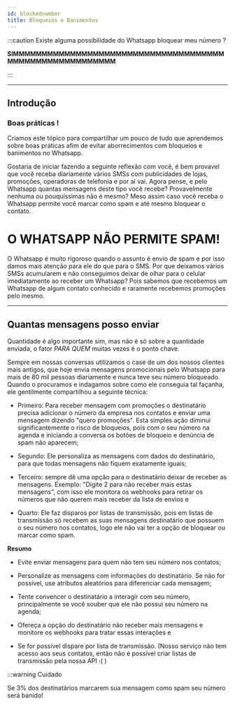 ```yaml
---
id: blockednumber
title: Bloqueios e Banimentos
---
```


:::caution Existe alguma possibilidade do Whatsapp bloquear meu número ?

**SIMMMMMMMMMMMMMMMMMMMMMMMMMMMMMMMMMMMMMMMMMMMMMMMMMMMMMMMM**

:::

---

## Introdução

### Boas práticas !

Criamos este tópico para compartilhar um pouco de tudo que aprendemos sobre boas práticas afim de evitar aborrecimentos com bloqueios e banimentos no Whatsapp.

Gostaria de iniciar fazendo a seguinte reflexão com você, é bem provavel que você receba diariamente vários SMSs com publicidades de lojas, promoções, operadoras de telefonia e por aí vai. Agora pense, e pelo Whatsapp quantas mensagens deste tipo você recebe? Provavelmente nenhuma ou pouquíssimas não é mesmo? Meso assim caso você receba o Whatsapp permite você marcar como spam e até mesmo bloquear o contato.

# O WHATSAPP NÃO PERMITE SPAM!

O Whatsapp é muito rigoroso quando o assunto é envio de spam e por isso damos mais atenção para ele do que para o SMS. Por que deixamos vários SMSs acumularem e não conseguimos deixar de olhar para o celular imediatamente ao receber um Whatsapp? Pois sabemos que recebemos um Whatsapp de algum contato conhecido e raramente recebemos promoções pelo mesmo.

---

## Quantas mensagens posso enviar

Quantidade é algo importante sim, mas não é só sobre a quantidade enviada, o fator _PARA QUEM_ muitas vezes é o ponto chave.

Sempre em nossas conversas utilizamos o case de um dos nossos clientes mais antigos, que hoje envia mensagens promocionais pelo Whatsapp para mais de 80 mil pessoas diariamente e nunca teve seu número bloqueado. Quando o procuramos e indagamos sobre como ele conseguia tal façanha, ele gentilmente compartilhou a seguinte técnica:

- Primeiro: Para receber mensagem com promoções o destinatário precisa adicionar o número da empresa nos contatos e enviar uma mensagem dizendo "quero promoções". Esta simples ação diminui significantemente o risco de bloqueios, pois com o seu número na agenda e iniciando a conversa os botões de bloqueio e denúncia de spam não aparecem;

- Segundo: Ele personaliza as mensagens com dados do destinatário, para que todas mensagens não fiquem exatamente iguais;

- Terceiro: sempre dê uma opção para o destinatário deixar de receber as mensagens. Exemplo: "Digite 2 para não receber mais estas mensagens", com isso ele monitora os webhooks para retirar os números que não querem mais receber da lista de envios e

- Quarto: Ele faz disparos por listas de transmissão, pois em listas de transmissão só recebem as suas mensagens destinatário que possuem o seu número nos contatos, logo ele não vai ter a opção de bloquear ou marcar como spam.

**Resumo**

- Evite enviar mensagens para quem não tem seu número nos contatos;

- Personalize as mensagens com informações do destinatário. Se não for possível, use atributos aleatórios para diferenciar cada mensagem;

- Tente convencer o destinatário a interagir com seu número, principalmente se você souber que ele não possui seu número na agenda;

- Ofereça a opção do destinatário não receber mais mensagens e monitore os webhooks para tratar essas interações e

- Se for possível dispare por lista de transmissão. (Nosso serviço não tem acesso aos seus contatos, então não é possível criar listas de transmissão pela nossa API :( )

:::warning Cuidado

Se 3% dos destinatários marcarem sua mensagem como spam seu número será banido!
